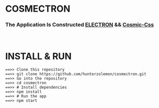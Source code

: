 # COSMECTRON

<h3>The Application Is Constructed <a href="https://electronjs.org">ELECTRON</a> && <a href="https://github.com/hunterzolemon/cosmic-css">Cosmic-Css</a></h3><br>
<h1>INSTALL & RUN</h1>
<code>==>> Clone this repository</code><br>
<code>==>> git clone https://github.com/hunterzolemon/cosmectron.git</code><br>
<code>==>> Go into the repository</code><br>
<code>==>> cd cosmectron</code><br>
<code>==>> # Install dependencies</code><br>
<code>==>> npm install</code><br>
<code>==>> # Run the app</code><br>
<code>==>> npm start<br></code>
